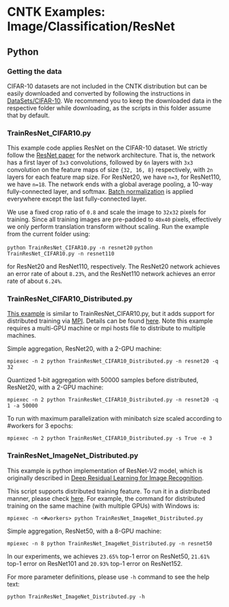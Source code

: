 # CNTK Examples: Image/Classification/ResNet

## Python

### Getting the data

CIFAR-10 datasets are not included in the CNTK distribution but can be easily downloaded and converted by following the instructions in [DataSets/CIFAR-10](../../../DataSets/CIFAR-10). We recommend you to keep the downloaded data in the respective folder while downloading, as the scripts in this folder assume that by default.

### TrainResNet_CIFAR10.py

This example code applies ResNet on the CIFAR-10 dataset. We strictly follow the [ResNet paper](http://arxiv.org/abs/1512.03385) for the network architecture. That is, the network has a first layer of `3x3` convolutions, followed by `6n` layers with `3x3` convolution on the feature maps of size `{32, 16, 8}` respectively, with `2n` layers for each feature map size. For ResNet20, we have `n=3`, for ResNet110, we have `n=18`. The network ends with a global average pooling, a 10-way fully-connected layer, and softmax. [Batch normalization](https://arxiv.org/abs/1502.03167) is applied everywhere except the last fully-connected layer.

We use a fixed crop ratio of `0.8` and scale the image to `32x32` pixels for training. Since all training images are pre-padded to `40x40` pixels, effectively we only perform translation transform without scaling. Run the example from the current folder using:

`python TrainResNet_CIFAR10.py -n resnet20`
`python TrainResNet_CIFAR10.py -n resnet110`

for ResNet20 and ResNet110, respectively. The ResNet20 network achieves an error rate of about `8.23%`, and the ResNet110 network achieves an error rate of about `6.24%`.

### TrainResNet_CIFAR10_Distributed.py

[This example](./TrainResNet_CIFAR10_Distributed.py) is similar to TrainResNet_CIFAR10.py, but it adds support for distributed training via [MPI](https://en.wikipedia.org/wiki/Message_Passing_Interface). Details can be found [here](https://docs.microsoft.com/en-us/cognitive-toolkit/Multiple-GPUs-and-machines).
Note this example requires a multi-GPU machine or mpi hosts file to distribute to multiple machines.

Simple aggregation, ResNet20, with a 2-GPU machine:

`mpiexec -n 2 python TrainResNet_CIFAR10_Distributed.py -n resnet20 -q 32`

Quantized 1-bit aggregation with 50000 samples before distributed, ResNet20, with a 2-GPU machine:

`mpiexec -n 2 python TrainResNet_CIFAR10_Distributed.py -n resnet20 -q 1 -a 50000`

To run with maximum parallelization with minibatch size scaled according to #workers for 3 epochs:

`mpiexec -n 2 python TrainResNet_CIFAR10_Distributed.py -s True -e 3`

### TrainResNet_ImageNet_Distributed.py

This example is python implementation of ResNet-V2 model, which is originally described in [Deep Residual Learning for Image Recognition](https://arxiv.org/abs/1512.03385).

This script supports distributed training feature. To run it in a distributed manner, please check [here](https://docs.microsoft.com/en-us/cognitive-toolkit/Multiple-GPUs-and-machines#42-running-parallel-training-with-python). For example, the command for distributed training on the same machine (with multiple GPUs) with Windows is:

`mpiexec -n <#workers> python TrainResNet_ImageNet_Distributed.py`

Simple aggregation, ResNet50, with a 8-GPU machine:

`mpiexec -n 8 python TrainResNet_ImageNet_Distributed.py -n resnet50`

In our experiments, we achieves `23.65%` top-1 error on ResNet50, `21.61%` top-1 error on ResNet101 and `20.93%` top-1 error on ResNet152.

For more parameter definitions, please use `-h` command to see the help text:

`python TrainResNet_ImageNet_Distributed.py -h`
